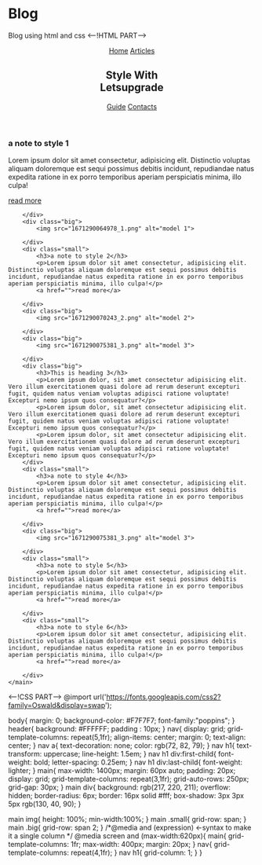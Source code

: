 # Blog
Blog using html and css
<--!HTML PART-->

<!DOCTYPE html>
<html lang="en">
<head>
    <meta charset="UTF-8">
    <meta http-equiv="X-UA-Compatible" content="IE=edge">
    <meta name="viewport" content="width=device-width, initial-scale=1.0">
    <title>style with lets upgrade</title>
    <link rel="stylesheet" href="blog.css">
</head>
<body>
    <header>
        <nav>
            <a href="">Home</a>
            <a href="">Articles </a>
            <h1>
                <div>Style With</div>
                <div>Letsupgrade</div>
            </h1>
            <a href="">Guide</a>
            <a href="">Contacts</a>
        </nav>
    </header>
    <main>
        <div class="small">
            <h3>a note to style 1</h3>
            <p>Lorem ipsum dolor sit amet consectetur, adipisicing elit. Distinctio voluptas aliquam doloremque est sequi possimus debitis incidunt, repudiandae natus expedita ratione in ex porro temporibus aperiam perspiciatis minima, illo culpa!</p>
            <a href="">read more</a>

        </div>
        <div class="big">
            <img src="1671290064978_1.png" alt="model 1">

        </div>
        <div class="small">
            <h3>a note to style 2</h3>
            <p>Lorem ipsum dolor sit amet consectetur, adipisicing elit. Distinctio voluptas aliquam doloremque est sequi possimus debitis incidunt, repudiandae natus expedita ratione in ex porro temporibus aperiam perspiciatis minima, illo culpa!</p>
            <a href="">read more</a>

        </div>
        <div class="big">
            <img src="1671290070243_2.png" alt="model 2">

        </div>
        <div class="big">
            <img src="1671290075381_3.png" alt="model 3">

        </div>
        <div class="big">
            <h3>This is heading 3</h3>
            <p>Lorem ipsum dolor, sit amet consectetur adipisicing elit. Vero illum exercitationem quasi dolore ad rerum deserunt excepturi fugit, quidem natus veniam voluptas adipisci ratione voluptate! Excepturi nemo ipsum quos consequatur?</p>
            <p>Lorem ipsum dolor, sit amet consectetur adipisicing elit. Vero illum exercitationem quasi dolore ad rerum deserunt excepturi fugit, quidem natus veniam voluptas adipisci ratione voluptate! Excepturi nemo ipsum quos consequatur?</p>
            <p>Lorem ipsum dolor, sit amet consectetur adipisicing elit. Vero illum exercitationem quasi dolore ad rerum deserunt excepturi fugit, quidem natus veniam voluptas adipisci ratione voluptate! Excepturi nemo ipsum quos consequatur?</p>
        </div>
        <div class="small">
            <h3>a note to style 4</h3>
            <p>Lorem ipsum dolor sit amet consectetur, adipisicing elit. Distinctio voluptas aliquam doloremque est sequi possimus debitis incidunt, repudiandae natus expedita ratione in ex porro temporibus aperiam perspiciatis minima, illo culpa!</p>
            <a href="">read more</a>

        </div>
        <div class="big">
            <img src="1671290075381_3.png" alt="model 3">

        </div>
        <div class="small">
            <h3>a note to style 5</h3>
            <p>Lorem ipsum dolor sit amet consectetur, adipisicing elit. Distinctio voluptas aliquam doloremque est sequi possimus debitis incidunt, repudiandae natus expedita ratione in ex porro temporibus aperiam perspiciatis minima, illo culpa!</p>
            <a href="">read more</a>

        </div>
        <div class="small">
            <h3>a note to style 6</h3>
            <p>Lorem ipsum dolor sit amet consectetur, adipisicing elit. Distinctio voluptas aliquam doloremque est sequi possimus debitis incidunt, repudiandae natus expedita ratione in ex porro temporibus aperiam perspiciatis minima, illo culpa!</p>
            <a href="">read more</a>

        </div>
    </main>
</body>
</html>









<--!CSS PART-->
@import url('https://fonts.googleapis.com/css2?family=Oswald&display=swap');

body{
    margin: 0;
    background-color: #F7F7F7;
    font-family:"poppins";
}
header{
    background: #FFFFFF;
    padding : 10px;
}
nav{
    display: grid;
    grid-template-columns: repeat(5,1fr);
    align-items: center;
    margin: 0;
    text-align: center;
}
nav a{
    text-decoration: none;
    color: rgb(72, 82, 79);
}
nav h1{
    text-transform: uppercase;
    line-height: 1.5em;
}
nav h1 div:first-child{
    font-weight: bold;
    letter-spacing: 0.25em;
}
nav h1 div:last-child{
    font-weight: lighter;
}
main{
    max-width: 1400px;
    margin: 60px auto;
    padding: 20px;
    display: grid;
    grid-template-columns: repeat(3,1fr);
    grid-auto-rows: 250px;
    grid-gap: 30px;
}
main div{
    background: rgb(217, 220, 211);
    overflow: hidden;
    border-radius: 6px;
    border: 16px solid #fff;
    box-shadow: 3px 3px 5px rgb(130, 40, 90);
}

main img{
    height: 100%;
    min-width:100%;
}
main .small{
    grid-row: span;
}
main .big{
    grid-row: span 2;
}
/*@media <media-type> and (expression) <-syntax to make it a single column */
@media screen and (max-width:620px){
    main{
        grid-template-columns: 1fr;
        max-width: 400px;
        margin: 20px;
    }
    nav{
        grid-template-columns: repeat(4,1fr);
    }
    nav h1{
        grid-column: 1;
    }
}
